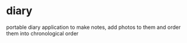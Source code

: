 # diary
portable diary application to make notes, add photos to them and order them into chronological order
